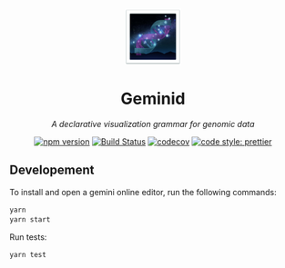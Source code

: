 <div align="center">

<!-- <div style="display: grid;">
    <span style="font-size:180pt;grid-column:1;grid-row:1;">🌌</span>
    <span style="font-size:120pt;grid-column:1;grid-row:1;display:flex;justify-content:center;align-items:center;opacity:0.5;">🧬</span>
</div> -->

<img src="./geminid.png" alt="Geminid" width="100">

# Geminid

*A declarative visualization grammar for genomic data*

[![npm version](https://img.shields.io/npm/v/geminid.svg?style=flat-square)](https://www.npmjs.com/package/geminid)
[![Build Status](https://img.shields.io/travis/sehilyi/gemini/master.svg?style=flat-square)](https://travis-ci.com/sehilyi/geminid)
[![codecov](https://img.shields.io/codecov/c/github/sehilyi/gemini/master.svg?style=flat-square)](https://codecov.io/gh/sehilyi/geminid)
[![code style: prettier](https://img.shields.io/badge/code_style-prettier-ff69b4.svg?style=flat-square)](https://github.com/prettier/prettier)

</div>

## Developement

To install and open a gemini online editor, run the following commands:

```sh
yarn
yarn start
```

Run tests:

```sh
yarn test
```
